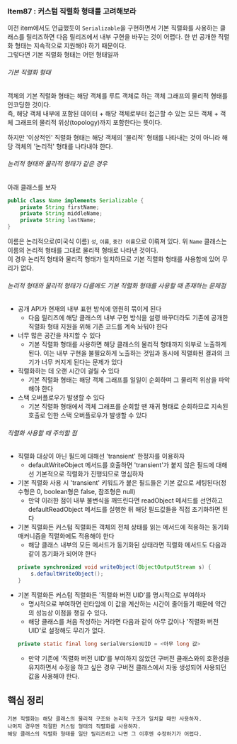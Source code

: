 ### Item87 : 커스텀 직렬화 형태를 고려해보라

이전 item에서도 언급했듯이 `Serializable`을 구현하면서 기본 직렬화를 사용하는 클래스를 릴리즈하면
다음 릴리즈에서 내부 구현을 바꾸는 것이 어렵다. 한 번 공개한 직렬화 형태는 지속적으로 지원해야 하기 때문이다.  
그렇다면 기본 직렬화 형태는 어떤 형태일까


###### 기본 직렬화 형태
객체의 기본 직렬화 형태는 해당 객체를 루트 객체로 하는 객체 그래프의 물리적 형태를 
인코딩한 것이다.  
즉, 해당 객체 내부에 포함된 데이터 + 해당 객체로부터 접근할 수 있는 모든 객체 + 객체 그래프의 물리적 위상(topology)까지
포함한다는 뜻이다.  

하지만 '이상적인' 직렬화 형태는 해당 객체의 '물리적' 형태를 나타내는 것이 아니라 해당 객체의 '논리적' 형태를 
나타내야 한다.

###### 논리적 형태와 물리적 형태가 같은 경우
아래 클래스를 보자
```java
public class Name implements Serializable {
    private String firstName;
    private String middleName;
    private String lastName;
}
```
이름은 논리적으로(미국식 이름) `성`, `이름`, `중간 이름`으로 이뤄져 있다.
위 `Name` 클래스는 이름의 논리적 형태를 그대로 물리적 형태로 나타낸 것이다.  
이 경우 논리적 형태와 물리적 형태가 일치하므로 기본 직렬화 형태를 사용함에 있어 무리가 없다.

###### 논리적 형태와 물리적 형태가 다름에도 기본 직렬화 형태를 사용할 때 존재하는 문제점
- 공개 API가 현재의 내부 표현 방식에 영원히 묶이게 된다
  - 다음 릴리즈에 해당 클래스의 내부 구현 방식을 설령 바꾸더라도 기존에 공개한 직렬화 형태 지원을 위해 기존 코드를 계속 놔둬야 한다
- 너무 많은 공간을 차지할 수 있다
  - 기본 직렬화 형태를 사용하면 해당 클래스의 물리적 형태까지 외부로 노출하게 된다. 이는 내부 구현을 불필요하게 노출하는 것임과 동시에 직렬화된 결과의 크기가
  너무 커지게 된다는 문제가 있다
- 직렬화하는 데 오랜 시간이 걸릴 수 있다
  - 기본 직렬화 형태는 해당 객체 그래프를 일일이 순회하며 그 물리적 위상을 파악해야 한다
- 스택 오버플로우가 발생할 수 있다
  - 기본 직렬화 형태에서 객체 그래프를 순회할 땐 재귀 형태로 순회하므로 지속된 호출로 인한 스택 오버플로우가 발생할 수 있다
  
###### 직렬화 사용할 때 주의할 점
- 직렬화 대상이 아닌 필드에 대해선 'transient' 한정자를 이용하자
  - defaultWriteObject 메서드를 호출하면 'transient'가 붙지 않은 필드에 대해선 기본적으로 직렬화가 진행되므로 명심하자
- 기본 직렬화 사용 시 'transient' 키워드가 붙은 필드들은 기본 값으로 세팅된다(정수형은 0, boolean형은 false, 참조형은 null)
  - 만약 이러한 점이 내부 불변식을 깨뜨린다면 readObject 메서드를 선언하고 defaultReadObject 메서드를 실행한 뒤 해당 필드값들을 직접 초기화하면 된다
- 기본 직렬화든 커스텀 직렬화든 객체의 전체 상태를 읽는 메서드에 적용하는 동기화 매커니즘을 직렬화에도 적용해야 한다
  - 해당 클래스 내부의 모든 메서드가 동기화된 상태라면 직렬화 메서드도 다음과 같이 동기화가 되어야 한다
  ```java
  private synchronized void writeObject(ObjectOutputStream s) {
      s.defaultWriteObject();
  }
  ```
- 기본 직렬화든 커스텀 직렬화든 '직렬화 버전 UID'를 명시적으로 부여하자
  - 명시적으로 부여하면 런타임에 이 값을 계산하는 시간이 줄어들기 때문에 약간의 성능상 이점을 챙길 수 있다.
  - 해당 클래스를 처음 작성하는 거라면 다음과 같이 아무 값이나 '직렬화 버전 UID'로 설정해도 무리가 없다.
  ```java
  private static final long serialVersionUID = <아무 long 값>
  ```
  - 만약 기존에 '직렬화 버전 UID'를 부여하지 않았던 구버전 클래스와의 호환성을 유지하면서 수정을 하고 싶은 경우
  구버전 클래스에서 자동 생성되어 사용되던 값을 사용해야 한다.

## 핵심 정리
    기본 직렬화는 해당 클래스의 물리적 구조와 논리적 구조가 일치할 때만 사용하자.
    나머지 경우엔 적절한 커스텀 형태의 직렬화를 사용하자.
    해당 클래스의 직렬화 형태를 일단 릴리즈하고 나면 그 이후엔 수정하기가 어렵다.
    